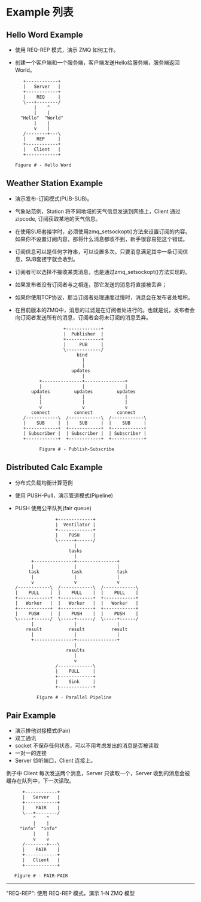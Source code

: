 # Example 列表

## Hello Word Example

 - 使用 REQ-REP 模式，演示 ZMQ 如何工作。
 - 创建一个客户端和一个服务端，客户端发送Hello给服务端，服务端返回World。

          +------------+
          |   Server   |
          +------------+
          |    REQ     |
          \---+--------/
              |    ^
              |    |
         "Hello"  "World"
              |    |
              v    |
          /--------+---\
          |    REP     |
          +------------+
          |   Client   |
          +------------+       
          
       Figure # - Hello Word

## Weather Station Example

 - 演示发布-订阅模式(PUB-SUB)。
 - 气象站范例，Station 将不同地域的天气信息发送到网络上，Client 通过zipcode, 订阅获取某地的天气信息。
 - 在使用SUB套接字时，必须使用zmq_setsockopt()方法来设置订阅的内容。如果你不设置订阅内容，那将什么消息都收不到，新手很容易犯这个错误。
 - 订阅信息可以是任何字符串，可以设置多次。只要消息满足其中一条订阅信息，SUB套接字就会收到。
 - 订阅者可以选择不接收某类消息，也是通过zmq_setsockopt()方法实现的。
 - 如果发布者没有订阅者与之相连，那它发送的消息将直接被丢弃；
 - 如果你使用TCP协议，那当订阅者处理速度过慢时，消息会在发布者处堆积。
 - 在目前版本的ZMQ中，消息的过滤是在订阅者处进行的。也就是说，发布者会向订阅者发送所有的消息，订阅者会将未订阅的消息丢弃。

                         +-------------+
                         |  Publisher  |
                         +-------------+
                         |     PUB     |
                         \-------------/
                              bind
                                |
                                |
                            updates
                                |
                +---------------+---------------+
                |               |               |
             updates         updates         updates
                |               |               |
                |               |               |
                v               v               v
             connect         connect         connect
          /------------\  /------------\  /------------\
          |    SUB     |  |    SUB     |  |    SUB     |
          +------------+  +------------+  +------------+
          | Subscriber |  | Subscriber |  | Subscriber |
          +------------+  +------------+  +------------+

                Figure # - Publish-Subscribe

## Distributed Calc Example

 - 分布式负载均衡计算范例
 - 使用 PUSH-Pull，演示管道模式(Pipeline)
 - PUSH 使用公平队列(fair queue)
    
                      +-------------+
                      |  Ventilator |
                      +-------------+
                      |    PUSH     |
                      \------+------/
                             |
                           tasks
                             |
             +---------------+---------------+
             |               |               |
            task            task             task
             |               |               |
             v               v               v
       /------------\  /------------\  /------------\
       |    PULL    |  |    PULL    |  |    PULL    |
       +------------+  +------------+  +------------+
       |   Worker   |  |   Worker   |  |   Worker   |
       +------------+  +------------+  +------------+
       |    PUSH    |  |    PUSH    |  |    PUSH    |
       \-----+------/  \-----+------/  \-----+------/
             |               |               |
           result          result          result
             |               |               |
             +---------------+---------------+
                             |
                          results
                             |
                             v
                      /-------------\
                      |    PULL     |
                      +-------------+
                      |    Sink     |
                      +-------------+
    
               Figure # - Parallel Pipeline

## Pair Example

 - 演示排他对接模式(Pair)
 - 双工通讯
 - socket 不保存任何状态，可以不用考虑发出的消息是否被读取
 - 一对一的连接
 - Server 侦听端口，Client 连接上。

 例子中 Client 每次发送两个消息，Server 只读取一个，Server 收到的消息会被缓存在队列中，下一次读取。

          +------------+
          |   Server   |
          +------------+
          |    PAIR    |
          \---+--------/
              ^    ^
              |    |
         "info"  "info"
              |    |
              v    v
          /--------+---\
          |    PAIR    |
          +------------+
          |   Client   |
          +------------+       
          
       Figure # - PAIR-PAIR


---------------

"REQ-REP": 使用 REQ-REP 模式，演示 1-N ZMQ 模型

